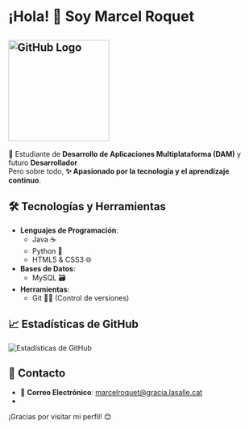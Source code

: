 # ¡Hola! 👋 Soy **Marcel Roquet**      
  ##          <img src="https://images.seeklogo.com/logo-png/30/2/github-logo-png_seeklogo-304612.png?v=638664844220000000" alt="GitHub Logo" width="200" />
🚀 Estudiante de **Desarrollo de Aplicaciones Multiplataforma (DAM)** y futuro **Desarrollador**  
Pero sobre todo, **✨ Apasionado por la tecnología y el aprendizaje continuo**.

## 🛠 Tecnologías y Herramientas
- **Lenguajes de Programación**:
  - Java ☕
  - Python 🐍
  - HTML5 & CSS3 🌐
- **Bases de Datos**:
  - MySQL 🗃️
- **Herramientas**:
  - Git 🦸‍♂️ (Control de versiones)


## 📈 Estadísticas de GitHub
![Estadísticas de GitHub](https://github-readme-stats.vercel.app/api?username=marcelroquet&show_icons=true&theme=radical)

## 💬 Contacto
- 📧 **Correo Electrónico**: [marcelroquet@gracia.lasalle.cat](marcelroquet@gracia.lasalle.cat)
-
¡Gracias por visitar mi perfil! 😊
